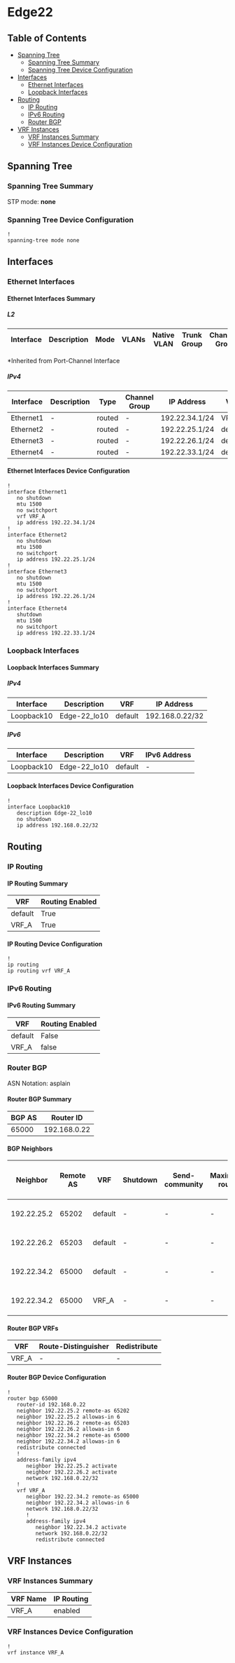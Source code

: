 # Edge22

## Table of Contents

- [Spanning Tree](#spanning-tree)
  - [Spanning Tree Summary](#spanning-tree-summary)
  - [Spanning Tree Device Configuration](#spanning-tree-device-configuration)
- [Interfaces](#interfaces)
  - [Ethernet Interfaces](#ethernet-interfaces)
  - [Loopback Interfaces](#loopback-interfaces)
- [Routing](#routing)
  - [IP Routing](#ip-routing)
  - [IPv6 Routing](#ipv6-routing)
  - [Router BGP](#router-bgp)
- [VRF Instances](#vrf-instances)
  - [VRF Instances Summary](#vrf-instances-summary)
  - [VRF Instances Device Configuration](#vrf-instances-device-configuration)

## Spanning Tree

### Spanning Tree Summary

STP mode: **none**

### Spanning Tree Device Configuration

```eos
!
spanning-tree mode none
```

## Interfaces

### Ethernet Interfaces

#### Ethernet Interfaces Summary

##### L2

| Interface | Description | Mode | VLANs | Native VLAN | Trunk Group | Channel-Group |
| --------- | ----------- | ---- | ----- | ----------- | ----------- | ------------- |

*Inherited from Port-Channel Interface

##### IPv4

| Interface | Description | Type | Channel Group | IP Address | VRF |  MTU | Shutdown | ACL In | ACL Out |
| --------- | ----------- | -----| ------------- | ---------- | ----| ---- | -------- | ------ | ------- |
| Ethernet1 | - | routed | - | 192.22.34.1/24 | VRF_A | 1500 | False | - | - |
| Ethernet2 | - | routed | - | 192.22.25.1/24 | default | 1500 | False | - | - |
| Ethernet3 | - | routed | - | 192.22.26.1/24 | default | 1500 | False | - | - |
| Ethernet4 | - | routed | - | 192.22.33.1/24 | default | 1500 | True | - | - |

#### Ethernet Interfaces Device Configuration

```eos
!
interface Ethernet1
   no shutdown
   mtu 1500
   no switchport
   vrf VRF_A
   ip address 192.22.34.1/24
!
interface Ethernet2
   no shutdown
   mtu 1500
   no switchport
   ip address 192.22.25.1/24
!
interface Ethernet3
   no shutdown
   mtu 1500
   no switchport
   ip address 192.22.26.1/24
!
interface Ethernet4
   shutdown
   mtu 1500
   no switchport
   ip address 192.22.33.1/24
```

### Loopback Interfaces

#### Loopback Interfaces Summary

##### IPv4

| Interface | Description | VRF | IP Address |
| --------- | ----------- | --- | ---------- |
| Loopback10 | Edge-22_lo10 | default | 192.168.0.22/32 |

##### IPv6

| Interface | Description | VRF | IPv6 Address |
| --------- | ----------- | --- | ------------ |
| Loopback10 | Edge-22_lo10 | default | - |

#### Loopback Interfaces Device Configuration

```eos
!
interface Loopback10
   description Edge-22_lo10
   no shutdown
   ip address 192.168.0.22/32
```

## Routing

### IP Routing

#### IP Routing Summary

| VRF | Routing Enabled |
| --- | --------------- |
| default | True |
| VRF_A | True |

#### IP Routing Device Configuration

```eos
!
ip routing
ip routing vrf VRF_A
```

### IPv6 Routing

#### IPv6 Routing Summary

| VRF | Routing Enabled |
| --- | --------------- |
| default | False |
| VRF_A | false |

### Router BGP

ASN Notation: asplain

#### Router BGP Summary

| BGP AS | Router ID |
| ------ | --------- |
| 65000 | 192.168.0.22 |

#### BGP Neighbors

| Neighbor | Remote AS | VRF | Shutdown | Send-community | Maximum-routes | Allowas-in | BFD | RIB Pre-Policy Retain | Route-Reflector Client | Passive | TTL Max Hops |
| -------- | --------- | --- | -------- | -------------- | -------------- | ---------- | --- | --------------------- | ---------------------- | ------- | ------------ |
| 192.22.25.2 | 65202 | default | - | - | - | Allowed, allowed 6 times | - | - | - | - | - |
| 192.22.26.2 | 65203 | default | - | - | - | Allowed, allowed 6 times | - | - | - | - | - |
| 192.22.34.2 | 65000 | default | - | - | - | Allowed, allowed 6 times | - | - | - | - | - |
| 192.22.34.2 | 65000 | VRF_A | - | - | - | Allowed, allowed 6 times | - | - | - | - | - |

#### Router BGP VRFs

| VRF | Route-Distinguisher | Redistribute |
| --- | ------------------- | ------------ |
| VRF_A | - | - |

#### Router BGP Device Configuration

```eos
!
router bgp 65000
   router-id 192.168.0.22
   neighbor 192.22.25.2 remote-as 65202
   neighbor 192.22.25.2 allowas-in 6
   neighbor 192.22.26.2 remote-as 65203
   neighbor 192.22.26.2 allowas-in 6
   neighbor 192.22.34.2 remote-as 65000
   neighbor 192.22.34.2 allowas-in 6
   redistribute connected
   !
   address-family ipv4
      neighbor 192.22.25.2 activate
      neighbor 192.22.26.2 activate
      network 192.168.0.22/32
   !
   vrf VRF_A
      neighbor 192.22.34.2 remote-as 65000
      neighbor 192.22.34.2 allowas-in 6
      network 192.168.0.22/32
      !
      address-family ipv4
         neighbor 192.22.34.2 activate
         network 192.168.0.22/32
         redistribute connected
```

## VRF Instances

### VRF Instances Summary

| VRF Name | IP Routing |
| -------- | ---------- |
| VRF_A | enabled |

### VRF Instances Device Configuration

```eos
!
vrf instance VRF_A
```
